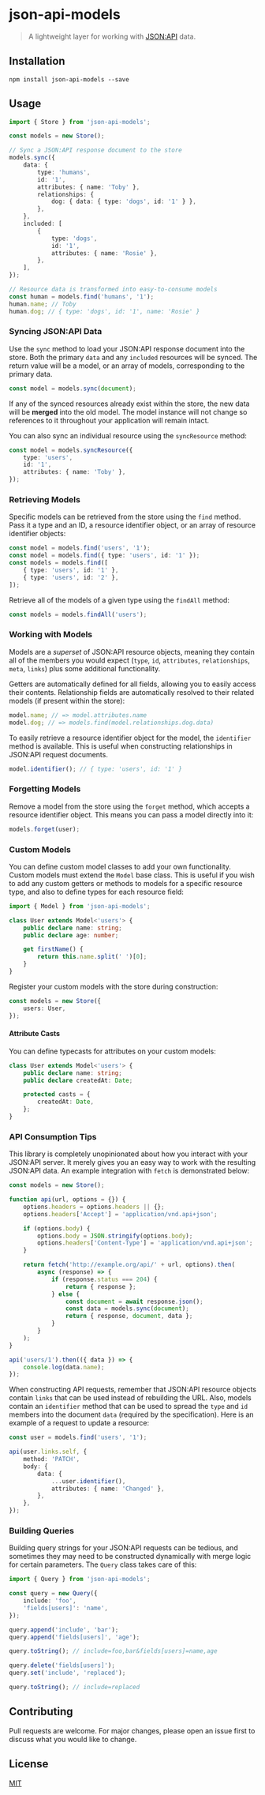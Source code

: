 # json-api-models

> A lightweight layer for working with [JSON:API](http://jsonapi.org) data.

## Installation

```
npm install json-api-models --save
```

## Usage

```ts
import { Store } from 'json-api-models';

const models = new Store();

// Sync a JSON:API response document to the store
models.sync({
    data: {
        type: 'humans',
        id: '1',
        attributes: { name: 'Toby' },
        relationships: {
            dog: { data: { type: 'dogs', id: '1' } },
        },
    },
    included: [
        {
            type: 'dogs',
            id: '1',
            attributes: { name: 'Rosie' },
        },
    ],
});

// Resource data is transformed into easy-to-consume models
const human = models.find('humans', '1');
human.name; // Toby
human.dog; // { type: 'dogs', id: '1', name: 'Rosie' }
```

### Syncing JSON:API Data

Use the `sync` method to load your JSON:API response document into the store. Both the primary `data` and any `included` resources will be synced. The return value will be a model, or an array of models, corresponding to the primary data.

```ts
const model = models.sync(document);
```

If any of the synced resources already exist within the store, the new data will be **merged** into the old model. The model instance will not change so references to it throughout your application will remain intact.

You can also sync an individual resource using the `syncResource` method:

```ts
const model = models.syncResource({
    type: 'users',
    id: '1',
    attributes: { name: 'Toby' },
});
```

### Retrieving Models

Specific models can be retrieved from the store using the `find` method. Pass it a type and an ID, a resource identifier object, or an array of resource identifier objects:

```ts
const model = models.find('users', '1');
const model = models.find({ type: 'users', id: '1' });
const models = models.find([
    { type: 'users', id: '1' },
    { type: 'users', id: '2' },
]);
```

Retrieve all of the models of a given type using the `findAll` method:

```ts
const models = models.findAll('users');
```

### Working with Models

Models are a _superset_ of JSON:API resource objects, meaning they contain all of the members you would expect (`type`, `id`, `attributes`, `relationships`, `meta`, `links`) plus some additional functionality.

Getters are automatically defined for all fields, allowing you to easily access their contents. Relationship fields are automatically resolved to their related models (if present within the store):

```ts
model.name; // => model.attributes.name
model.dog; // => models.find(model.relationships.dog.data)
```

To easily retrieve a resource identifier object for the model, the `identifier` method is available. This is useful when constructing relationships in JSON:API request documents.

```ts
model.identifier(); // { type: 'users', id: '1' }
```

### Forgetting Models

Remove a model from the store using the `forget` method, which accepts a resource identifier object. This means you can pass a model directly into it:

```ts
models.forget(user);
```

### Custom Models

You can define custom model classes to add your own functionality. Custom models must extend the `Model` base class. This is useful if you wish to add any custom getters or methods to models for a specific resource type, and also to define types for each resource field:

```ts
import { Model } from 'json-api-models';

class User extends Model<'users'> {
    public declare name: string;
    public declare age: number;

    get firstName() {
        return this.name.split(' ')[0];
    }
}
```

Register your custom models with the store during construction:

```ts
const models = new Store({
    users: User,
});
```

#### Attribute Casts

You can define typecasts for attributes on your custom models:

```ts
class User extends Model<'users'> {
    public declare name: string;
    public declare createdAt: Date;

    protected casts = {
        createdAt: Date,
    };
}
```

### API Consumption Tips

This library is completely unopinionated about how you interact with your JSON:API server. It merely gives you an easy way to work with the resulting JSON:API data. An example integration with `fetch` is demonstrated below:

```ts
const models = new Store();

function api(url, options = {}) {
    options.headers = options.headers || {};
    options.headers['Accept'] = 'application/vnd.api+json';

    if (options.body) {
        options.body = JSON.stringify(options.body);
        options.headers['Content-Type'] = 'application/vnd.api+json';
    }

    return fetch('http://example.org/api/' + url, options).then(
        async (response) => {
            if (response.status === 204) {
                return { response };
            } else {
                const document = await response.json();
                const data = models.sync(document);
                return { response, document, data };
            }
        }
    );
}

api('users/1').then(({ data }) => {
    console.log(data.name);
});
```

When constructing API requests, remember that JSON:API resource objects contain `links` that can be used instead of rebuilding the URL. Also, models contain an `identifier` method that can be used to spread the `type` and `id` members into the document `data` (required by the specification). Here is an example of a request to update a resource:

```ts
const user = models.find('users', '1');

api(user.links.self, {
    method: 'PATCH',
    body: {
        data: {
            ...user.identifier(),
            attributes: { name: 'Changed' },
        },
    },
});
```

### Building Queries

Building query strings for your JSON:API requests can be tedious, and sometimes they may need to be constructed dynamically with merge logic for certain parameters. The `Query` class takes care of this:

```ts
import { Query } from 'json-api-models';

const query = new Query({
    include: 'foo',
    'fields[users]': 'name',
});

query.append('include', 'bar');
query.append('fields[users]', 'age');

query.toString(); // include=foo,bar&fields[users]=name,age

query.delete('fields[users]');
query.set('include', 'replaced');

query.toString(); // include=replaced
```

## Contributing

Pull requests are welcome. For major changes, please open an issue first to discuss what you would like to change.

## License

[MIT](LICENSE)
